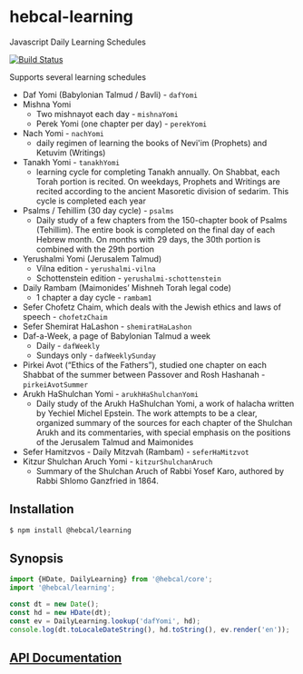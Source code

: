 # hebcal-learning
Javascript Daily Learning Schedules

[![Build Status](https://github.com/hebcal/hebcal-learning/actions/workflows/node.js.yml/badge.svg)](https://github.com/hebcal/hebcal-learning/actions/workflows/node.js.yml)

Supports several learning schedules

* Daf Yomi (Babylonian Talmud / Bavli) - `dafYomi`
* Mishna Yomi
  * Two mishnayot each day - `mishnaYomi`
  * Perek Yomi (one chapter per day) - `perekYomi`
* Nach Yomi - `nachYomi`
  * daily regimen of learning the books of Nevi'im (Prophets) and Ketuvim (Writings)
* Tanakh Yomi - `tanakhYomi`
  * learning cycle for completing Tanakh annually. On Shabbat, each Torah portion is recited. On weekdays, Prophets and Writings are recited according to the ancient Masoretic division of sedarim. This cycle is completed each year
* Psalms / Tehillim (30 day cycle) - `psalms`
  * Daily study of a few chapters from the 150-chapter book of Psalms (Tehillim). The entire book is completed on the final day of each Hebrew month. On months with 29 days, the 30th portion is combined with the 29th portion
* Yerushalmi Yomi (Jerusalem Talmud)
  * Vilna edition - `yerushalmi-vilna`
  * Schottenstein edition - `yerushalmi-schottenstein`
* Daily Rambam (Maimonides’ Mishneh Torah legal code)
  * 1 chapter a day cycle - `rambam1`
* Sefer Chofetz Chaim, which deals with the Jewish ethics and laws of speech - `chofetzChaim`
* Sefer Shemirat HaLashon - `shemiratHaLashon`
* Daf-a-Week, a page of Babylonian Talmud a week
  * Daily - `dafWeekly`
  * Sundays only - `dafWeeklySunday`
* Pirkei Avot (“Ethics of the Fathers”), studied one chapter on each Shabbat of the summer between Passover and Rosh Hashanah - `pirkeiAvotSummer`
* Arukh HaShulchan Yomi - `arukhHaShulchanYomi`
  * Daily study of the Arukh HaShulchan Yomi, a work of halacha written by Yechiel Michel Epstein. The work attempts to be a clear, organized summary of the sources for each chapter of the Shulchan Arukh and its commentaries, with special emphasis on the positions of the Jerusalem Talmud and Maimonides
* Sefer Hamitzvos - Daily Mitzvah (Rambam) - `seferHaMitzvot`
* Kitzur Shulchan Aruch Yomi - `kitzurShulchanAruch`
  * Summary of the Shulchan Aruch of Rabbi Yosef Karo,
    authored by Rabbi Shlomo Ganzfried in 1864.

## Installation
```bash
$ npm install @hebcal/learning
```

## Synopsis
```javascript
import {HDate, DailyLearning} from '@hebcal/core';
import '@hebcal/learning';

const dt = new Date();
const hd = new HDate(dt);
const ev = DailyLearning.lookup('dafYomi', hd);
console.log(dt.toLocaleDateString(), hd.toString(), ev.render('en'));
```

## [API Documentation](https://hebcal.github.io/api/learning/index.html)
